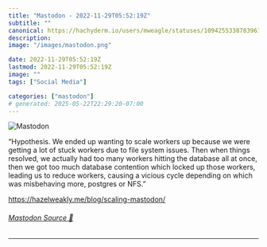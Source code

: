 ```yaml
---
title: "Mastodon - 2022-11-29T05:52:19Z"
subtitle: ""
canonical: https://hachyderm.io/users/mweagle/statuses/109425533878396116
description:
image: "/images/mastodon.png"

date: 2022-11-29T05:52:19Z
lastmod: 2022-11-29T05:52:19Z
image: ""
tags: ["Social Media"]

categories: ["mastodon"]
# generated: 2025-05-22T22:29:20-07:00
---
```

![Mastodon](/images/mastodon.png)

<p>“Hypothesis. We ended up wanting to scale workers up because we were getting a lot of stuck workers due to file system issues. Then when things resolved, we actually had too many workers hitting the database all at once, then we got too much database contention which locked up those workers, leading us to reduce workers, causing a vicious cycle depending on which was misbehaving more, postgres or NFS.”</p><p><a href="https://hazelweakly.me/blog/scaling-mastodon/" target="_blank" rel="nofollow noopener noreferrer" translate="no"><span class="invisible">https://</span><span class="ellipsis">hazelweakly.me/blog/scaling-ma</span><span class="invisible">stodon/</span></a></p>


###### [Mastodon Source 🐘](https://hachyderm.io/@mweagle/109425533878396116)

___
